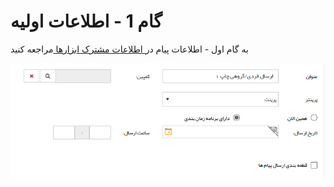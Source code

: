 # گام 1 - اطلاعات اولیه

به گام اول - اطلاعات پیام در[ اطلاعات مشترک ابزارها ](https://github.com/1stco/PayamGostarDocs/blob/master/Help/Marketing/moshtarak-abzar/gam%20yk/gam-yk.md)مراجعه کنید


![](advertising-sendingprint-firststep.png)


